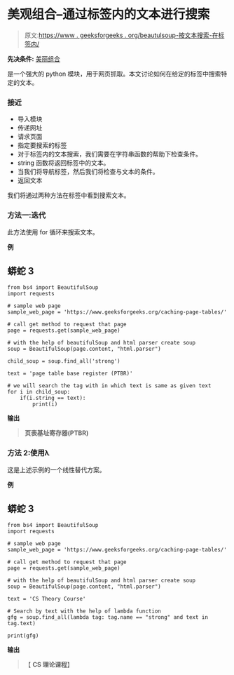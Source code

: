 # 美观组合–通过标签内的文本进行搜索

> 原文:[https://www . geeksforgeeks . org/beautulsoup-按文本搜索-在标签内/](https://www.geeksforgeeks.org/beautifulsoup-search-by-text-inside-a-tag/)

**先决条件:** [美丽组合](https://www.geeksforgeeks.org/implementing-web-scraping-python-beautiful-soup/)

是一个强大的 python 模块，用于网页抓取。本文讨论如何在给定的标签中搜索特定的文本。

### **接近**

*   导入模块
*   传递网址
*   请求页面
*   指定要搜索的标签
*   对于标签内的文本搜索，我们需要在字符串函数的帮助下检查条件。
*   string 函数将返回标签中的文本。
*   当我们将导航标签，然后我们将检查与文本的条件。
*   返回文本

我们将通过两种方法在标签中看到搜索文本。

### **方法一:迭代**

此方法使用 for 循环来搜索文本。

**例**

## 蟒蛇 3

```
from bs4 import BeautifulSoup
import requests

# sample web page
sample_web_page = 'https://www.geeksforgeeks.org/caching-page-tables/'

# call get method to request that page
page = requests.get(sample_web_page)

# with the help of beautifulSoup and html parser create soup
soup = BeautifulSoup(page.content, "html.parser")

child_soup = soup.find_all('strong')

text = 'page table base register (PTBR)'

# we will search the tag with in which text is same as given text
for i in child_soup:
    if(i.string == text):
        print(i)
```

**输出**

> **页表基址寄存器(PTBR)**

### 方法 2:使用λ

这是上述示例的一个线性替代方案。

**例**

## 蟒蛇 3

```
from bs4 import BeautifulSoup
import requests

# sample web page
sample_web_page = 'https://www.geeksforgeeks.org/caching-page-tables/'

# call get method to request that page
page = requests.get(sample_web_page)

# with the help of beautifulSoup and html parser create soup
soup = BeautifulSoup(page.content, "html.parser")

text = 'CS Theory Course'

# Search by text with the help of lambda function
gfg = soup.find_all(lambda tag: tag.name == "strong" and text in tag.text)

print(gfg)
```

**输出**

> 【 **CS 理论课程**】